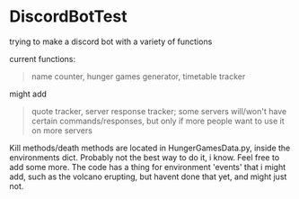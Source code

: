 # DiscordBotTest
 trying to make a discord bot with a variety of functions

current functions:
>name counter,
>hunger games generator,
>timetable tracker

might add
>quote tracker, server response tracker; some servers will/won't have certain commands/responses, but only if more people want to use it on more servers


Kill methods/death methods are located in HungerGamesData.py, inside the environments dict. Probably not the best way to do it, i know. Feel free to add some more. The code has a thing for environment 'events' that i might add, such as the volcano erupting, but havent done that yet, and might just not.
